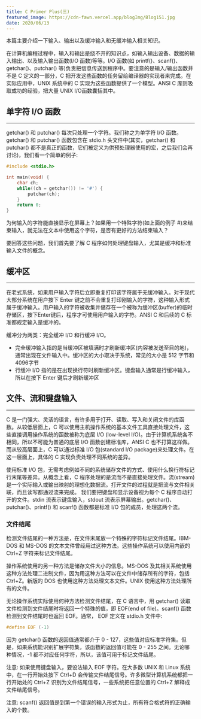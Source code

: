 ```yaml
---
title: C Primer Plus(三)
featured_image: https://cdn-fawn.vercel.app/blogImg/Blog151.jpg
date: 2020/06/13
---
```


本篇主要介绍一下输入、输出以及缓冲输入和无缓冲输入相关知识。

在计算机编程过程中，输入和输出是绕不开的知识点，如输入输出设备、数据的输入输出、以及输入输出函数(I/O 函数)等等。I/O 函数(如 printf()、scanf()、getchar()、putchar() 等)负责把信息传送到程序中。要注意的是输入/输出函数并不是 C 定义的一部分，C 把开发这些函数的任务留给编译器的实现者来完成。在实际应用中，UNIX 系统中的 C 实现为这些函数提供了一个模型。ANSI C 库则吸取成功的经验，把大量 UNIX I/O函数囊括其中。

## 单字符 I/O 函数
***  
getchar() 和 putchar() 每次只处理一个字符。我们称之为单字符 I/O 函数。getchar() 和 putchar() 函数包含在 stdio.h 头文件中(其实，getchar() 和 putchar() 都不是真正的函数，它们被定义为供预处理器使用的宏，之后我们会再讨论)，我们看一个简单的例子: 
``` c
#include <stdio.h>

int main(void) {
    char ch;
    while((ch = getchar()) != '#') {
        putchar(ch);
    }
    return 0;
}
```

为何输入的字符能直接显示在屏幕上？如果用一个特殊字符(如上面的例子 #)来结束输入，就无法在文本中使用这个字符，是否有更好的方法结束输入？

要回答这些问题，我们首先要了解 C 程序如何处理键盘输入，尤其是缓冲和标准输入文件的概念。

## 缓冲区
***  
在老式系统，如果用户输入字符后立即重复打印该字符属于无缓冲输入。对于现代大部分系统在用户按下 Enter 键之前不会重复打印刚输入的字符，这种输入形式属于缓冲输入。用户输入的字符被收集并储存在一个被称为缓冲区(buffer)的临时存储区，按下Enter键后，程序才可使用用户输入的字符。ANSI C 和后续的 C 标准都规定输入是缓冲的。

缓冲分为两类：完全缓冲 I/O 和行缓冲 I/O。
- 完全缓冲输入指的是当缓冲区被填满时才刷新缓冲区(内容被发送至目的地)，通常出现在文件输入中。缓冲区的大小取决于系统，常见的大小是 512 字节和 4096字节
- 行缓冲 I/O 指的是在出现换行符时刷新缓冲区。键盘输入通常是行缓冲输入，所以在按下 Enter 键后才刷新缓冲区

## 文件、流和键盘输入
***  
C 是一门强大、灵活的语言，有许多用于打开、读取、写入和关闭文件的库函数。从较低层面上，C 可以使用主机操作系统的基本文件工具直接处理文件，这些直接调用操作系统的函数被称为底层 I/O (low-level I/O)。由于计算机系统各不相同，所以不可能为普通的底层 I/O 函数创建标准库，ANSI C 也不打算这样做。而从较高层面上，C 可以通过标准 I/O 包(standard I/O package)来处理文件。在这一层面上，具体的 C 实现负责处理不同系统的差异。

使用标准 I/O 包，无需考虑例如不同的系统储存文件的方式、使用什么换行符标记行末尾等差异。从概念上看，C 程序处理的是流而不是直接处理文件。流(stream)是一个实际输入或输出映射的理想化数据流。打开文件的过程就是把流与文件相关联，而且读写都通过流来完成。
我们要把键盘和显示设备视为每个 C 程序自动打开的文件。stdin 流表示键盘输入，stdout 流表示屏幕输出。getchar()、putchar()、printf() 和 scanf() 函数都是标准 I/O 包的成员，处理这两个流。

### 文件结尾
检测文件结尾的一种方法是，在文件末尾放一个特殊的字符标记文件结尾。IBM-DOS 和 MS-DOS 的文本文件曾经用过这种方法。这些操作系统可以使用内嵌的 Ctrl+Z 字符来标记文件结尾。

操作系统使用的另一种方法是储存文件大小的信息。MS-DOS 及其相关系统使用这种方法处理二进制文件，因为用这种方法可以在文件中储存所有的字符，包括 Ctrl+Z。新版的 DOS 也使用这种方法处理文本文件。UNIX 使用这种方法处理所有的文件。

无论操作系统实际使用何种方法检测文件结尾，在 C 语言中，用 getchar() 读取文件检测到文件结尾时将返回一个特殊的值，即 EOF(end of file)。scanf() 函数检测到文件结尾时也返回 EOF。通常， EOF 定义在 stdio.h 文件中: 
``` c
#define EOF (-1)
```

因为 getchar() 函数的返回值通常都介于 0 - 127，这些值对应标准字符集。但是，如果系统能识别扩展字符集，该函数的返回值可能在 0 - 255 之间。无论哪种情况，-1 都不对应任何字符，所以，该值可用于标记文件结尾。

注意: 如果使用键盘输入，要设法输入 EOF 字符。在大多数 UNIX 和 Linux 系统中，在一行开始处按下 Ctrl+D 会传输文件结尾信号。许多微型计算机系统都把一行开始处的 Ctrl+Z 识别为文件结尾信号，一些系统把任意位置的 Ctrl+Z 解释成文件结尾信号。

注意: scanf() 返回值是到第一个错误的输入形式为止，所有符合格式符的正确输入的个数。
